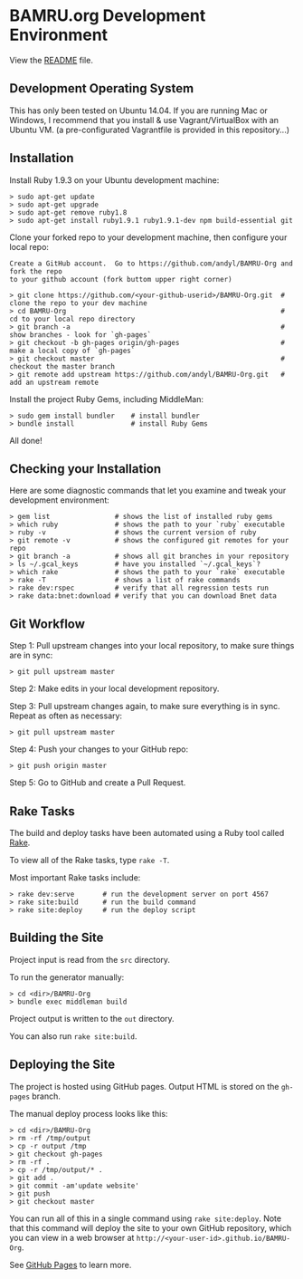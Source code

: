 # BAMRU.org Development Environment

View the [README](../README.md) file.

## Development Operating System

This has only been tested on Ubuntu 14.04.  If you are running Mac or Windows,
I recommend that you install & use Vagrant/VirtualBox with an Ubuntu VM. (a
pre-configurated Vagrantfile is provided in this repository...)

## Installation

Install Ruby 1.9.3 on your Ubuntu development machine:

    > sudo apt-get update
    > sudo apt-get upgrade
    > sudo apt-get remove ruby1.8
    > sudo apt-get install ruby1.9.1 ruby1.9.1-dev npm build-essential git

Clone your forked repo to your development machine, then configure your local repo:

    Create a GitHub account.  Go to https://github.com/andyl/BAMRU-Org and fork the repo
    to your github account (fork buttom upper right corner)

    > git clone https://github.com/<your-github-userid>/BAMRU-Org.git  # clone the repo to your dev machine 
    > cd BAMRU-Org                                                     # cd to your local repo directory
    > git branch -a                                                    # show branches - look for `gh-pages`
    > git checkout -b gh-pages origin/gh-pages                         # make a local copy of `gh-pages`
    > git checkout master                                              # checkout the master branch
    > git remote add upstream https://github.com/andyl/BAMRU-Org.git   # add an upstream remote

Install the project Ruby Gems, including MiddleMan: 

    > sudo gem install bundler    # install bundler 
    > bundle install              # install Ruby Gems

All done!  

## Checking your Installation

Here are some diagnostic commands that let you examine and tweak your
development environment:

    > gem list                # shows the list of installed ruby gems
    > which ruby              # shows the path to your `ruby` executable
    > ruby -v                 # shows the current version of ruby
    > git remote -v           # shows the configured git remotes for your repo
    > git branch -a           # shows all git branches in your repository
    > ls ~/.gcal_keys         # have you installed `~/.gcal_keys`?
    > which rake              # shows the path to your `rake` executable
    > rake -T                 # shows a list of rake commands
    > rake dev:rspec          # verify that all regression tests run
    > rake data:bnet:download # verify that you can download Bnet data

## Git Workflow

Step 1: Pull upstream changes into your local repository, to make sure things are in
sync:

    > git pull upstream master

Step 2: Make edits in your local development repository.

Step 3: Pull upstream changes again, to make sure everything is in sync. Repeat
as often as necessary:

    > git pull upstream master

Step 4: Push your changes to your GitHub repo:

    > git push origin master

Step 5: Go to GitHub and create a Pull Request.

## Rake Tasks

The build and deploy tasks have been automated using a Ruby tool called
[Rake](http://en.wikipedia.org/wiki/Rake_%28software%29).

To view all of the Rake tasks, type `rake -T`.

Most important Rake tasks include:

    > rake dev:serve       # run the development server on port 4567
    > rake site:build      # run the build command
    > rake site:deploy     # run the deploy script

## Building the Site

Project input is read from the `src` directory.

To run the generator manually:

    > cd <dir>/BAMRU-Org
    > bundle exec middleman build

Project output is written to the `out` directory.

You can also run `rake site:build`.

## Deploying the Site

The project is hosted using GitHub pages.  Output HTML is stored on the
`gh-pages` branch.

The manual deploy process looks like this:

    > cd <dir>/BAMRU-Org
    > rm -rf /tmp/output
    > cp -r output /tmp
    > git checkout gh-pages
    > rm -rf .
    > cp -r /tmp/output/* .
    > git add .
    > git commit -am'update website'
    > git push
    > git checkout master

You can run all of this in a single command using `rake site:deploy`.  Note
that this command will deploy the site to your own GitHub repository, which you
can view in a web browser at `http://<your-user-id>.github.io/BAMRU-Org`.

See [GitHub Pages](http://pages.github.com) to learn more.

